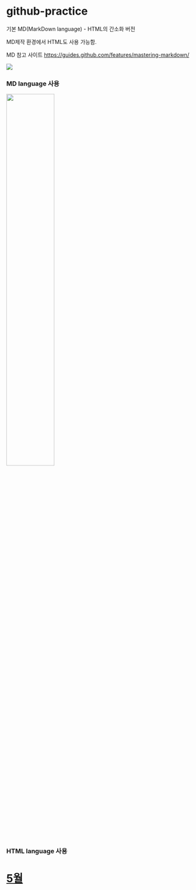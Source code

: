 # github-practice

기본 MD(MarkDown language) - HTML의 간소화 버전

MD제작 환경에서 HTML도 사용 가능함.

MD 참고 사이트
https://guides.github.com/features/mastering-markdown/

![](https://cdn.imweb.me/upload/S201807025b39d1981b0b0/5cad8fb10687d.jpg)

### MD language 사용

<img src="https://cdn.imweb.me/upload/S201807025b39d1981b0b0/5cad8fb10687d.jpg" width='50%'>

### HTML language 사용

<a href="#"><h1>5월</h1></a>
